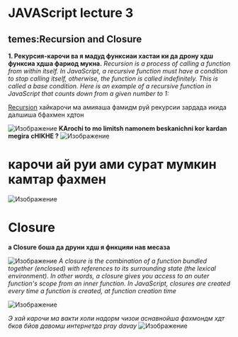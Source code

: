 # JAVAScript lecture 3
## temes:Recursion and Closure

**1. Рекурсия-карочи ва я мадуд функсиаи хастаи ки да дрону хдш функсиа хдша фариод мукна.**
*Recursion is a process of calling a function from within itself. In JavaScript, a recursive function must have a condition to stop calling itself, otherwise, the function is called indefinitely. This is called a base condition. Here is an example of a recursive function in JavaScript that counts down from a given number to 1:*

[Recursion](https://www.bing.com/ck/a?!&&p=f4624c5eccffa14cJmltdHM9MTcwNTk2ODAwMCZpZ3VpZD0yOGM4NmQ3OS0zMTA5LTZlNTYtM2M1Ny03ZWI2MzA4NjZmYWMmaW5zaWQ9NTIxOA&ptn=3&ver=2&hsh=3&fclid=28c86d79-3109-6e56-3c57-7eb630866fac&psq=recursion+js&u=a1aHR0cHM6Ly9qYXZhc2NyaXB0LmluZm8vcmVjdXJzaW9u&ntb=1 "Всплывающая подсказка") хайкарочи ма амияаша фамидм руй рекурсии зардада икида далшиша бфахмен хдтон

![Изображение](https://blog.openreplay.com/images/explaining-recursion-in-javascript/images/hero.png "Логотип Recursion")
**KArochi to mo limitsh namonem beskanichni kor kardan megira**
**cHIKHE ?**
![Изображение](https://www.clipartmax.com/png/middle/15-154091_question-mark-animation-microsoft-powerpoint-clip-art-powerpoint-presentation-animated-question-mark.png "Логотип QUESTION")
# карочи ай руи ами сурат мумкин камтар фахмен
![Изображение](https://vuejsdevelopers.com/images/posts/recursive_components.jpg "Логотип QUESTION")

# Closure
**а Closure боша да друни хдш я фнкцияи нав меcаза**


![Изображение](https://www.google.com/url?sa=i&url=https%3A%2F%2Fbigbangpartnership.co.uk%2Fthe-creative-power-of-questions%2F&psig=AOvVaw2EVPhXUsspHlBEb2xNqSFr&ust=1708510500103000&source=images&cd=vfe&opi=89978449&ved=0CBIQjRxqFwoTCNCn1d7XuYQDFQAAAAAdAAAAABAQ)
*A closure is the combination of a function bundled together (enclosed) with references to its surrounding state (the lexical environment). In other words, a closure gives you access to an outer function's scope from an inner function. In JavaScript, closures are created every time a function is created, at function creation time*

![Изображение](https://linuxhint.com/wp-content/uploads/2021/12/JavaScript-Function-closures-2.png   "Логотип QUESTION")

*Э хай карочи ма вакти холи надорм чизои аснавнойша фахмондм хдт бков бйов давомш интернетда pray*
*davay*
![Изображение](https://th.bing.com/th/id/OIP.lqU8M7MRsQKCnf-BHguy6AHaEK?rs=1&pid=ImgDetMain   "Логотип QUESTION")
